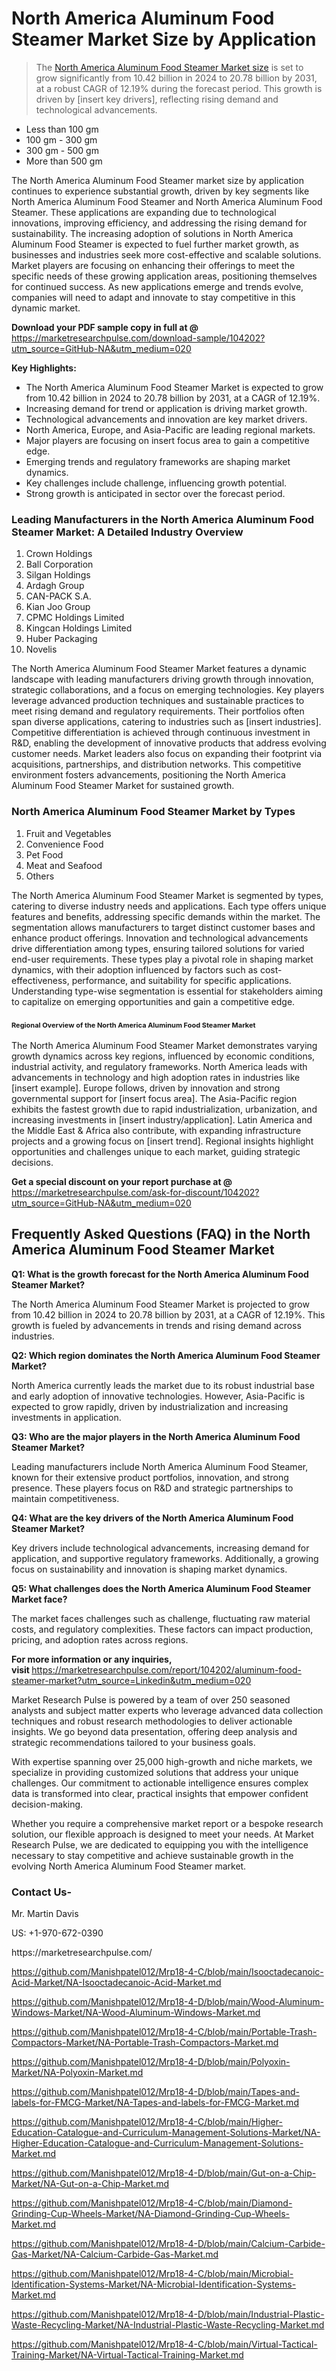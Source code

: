 <h1>North America Aluminum Food Steamer Market&nbsp;Size by Application</h1><blockquote><p>The <a href="https://marketresearchpulse.com/download-sample/104202?utm_source=GitHub-NA&amp;utm_medium=020">North America Aluminum Food Steamer Market size</a> is set to grow significantly from 10.42 billion in 2024 to 20.78 billion by 2031, at a robust CAGR of 12.19% during the forecast period. This growth is driven by [insert key drivers], reflecting rising demand and technological advancements.</p></blockquote><ul><li>Less than 100 gm<li> 100 gm - 300 gm<li> 300 gm - 500 gm<li> More than 500 gm</li></ul><p>The North America Aluminum Food Steamer market size by application continues to experience substantial growth, driven by key segments like North America Aluminum Food Steamer and North America Aluminum Food Steamer. These applications are expanding due to technological innovations, improving efficiency, and addressing the rising demand for sustainability. The increasing adoption of solutions in North America Aluminum Food Steamer is expected to fuel further market growth, as businesses and industries seek more cost-effective and scalable solutions. Market players are focusing on enhancing their offerings to meet the specific needs of these growing application areas, positioning themselves for continued success. As new applications emerge and trends evolve, companies will need to adapt and innovate to stay competitive in this dynamic market.</p><p><strong>Download your PDF sample copy in full at @ </strong><a href="https://marketresearchpulse.com/download-sample/104202?utm_source=GitHub-NA&amp;utm_medium=020">https://marketresearchpulse.com/download-sample/104202?utm_source=GitHub-NA&amp;utm_medium=020</a></p><p><strong>Key Highlights: </strong></p><ul><li>The North America Aluminum Food Steamer Market is expected to grow from 10.42 billion in 2024 to 20.78 billion by 2031, at a CAGR of 12.19%.</li><li>Increasing demand for trend or application is driving market growth.</li><li>Technological advancements and innovation are key market drivers.</li><li>North America, Europe, and Asia-Pacific are leading regional markets.</li><li>Major players are focusing on insert focus area to gain a competitive edge.</li><li>Emerging trends and regulatory frameworks are shaping market dynamics.</li><li>Key challenges include challenge, influencing growth potential.</li><li>Strong growth is anticipated in sector over the forecast period.</li></ul><h3>Leading Manufacturers in the North America Aluminum Food Steamer Market: A Detailed Industry Overview</h3><ol><li>Crown Holdings</li><li>Ball Corporation</li><li>Silgan Holdings</li><li>Ardagh Group</li><li>CAN-PACK S.A.</li><li>Kian Joo Group</li><li>CPMC Holdings Limited</li><li>Kingcan Holdings Limited</li><li>Huber Packaging</li><li>Novelis</li></ol><div class="flex max-w-full flex-col flex-grow"><div class="min-h-8 text-message flex w-full flex-col items-end gap-2 whitespace-normal break-words [.text-message+&amp;]:mt-5" dir="auto" data-message-author-role="assistant" data-message-id="fd8432e4-4910-450d-b182-61b7bfb0a01f" data-message-model-slug="gpt-4o"><div class="flex w-full flex-col gap-1 empty:hidden first:pt-[3px]"><div class="markdown prose w-full break-words dark:prose-invert light"><p>The North America Aluminum Food Steamer Market features a dynamic landscape with leading manufacturers driving growth through innovation, strategic collaborations, and a focus on emerging technologies. Key players leverage advanced production techniques and sustainable practices to meet rising demand and regulatory requirements. Their portfolios often span diverse applications, catering to industries such as [insert industries]. Competitive differentiation is achieved through continuous investment in R&amp;D, enabling the development of innovative products that address evolving customer needs. Market leaders also focus on expanding their footprint via acquisitions, partnerships, and distribution networks. This competitive environment fosters advancements, positioning the North America Aluminum Food Steamer Market for sustained growth.</p></div></div></div></div><h3>North America Aluminum Food Steamer Market by Types</h3><ol><li>Fruit and Vegetables<li> Convenience Food<li> Pet Food<li> Meat and Seafood<li> Others</li></ol><div class="flex max-w-full flex-col flex-grow"><div class="min-h-8 text-message flex w-full flex-col items-end gap-2 whitespace-normal break-words [.text-message+&amp;]:mt-5" dir="auto" data-message-author-role="assistant" data-message-id="084470be-0bb7-4664-bddf-5156b4f41249" data-message-model-slug="gpt-4o-mini"><div class="flex w-full flex-col gap-1 empty:hidden first:pt-[3px]"><div class="markdown prose w-full break-words dark:prose-invert light"><p>The North America Aluminum Food Steamer Market is segmented by types, catering to diverse industry needs and applications. Each type offers unique features and benefits, addressing specific demands within the market. The segmentation allows manufacturers to target distinct customer bases and enhance product offerings. Innovation and technological advancements drive differentiation among types, ensuring tailored solutions for varied end-user requirements. These types play a pivotal role in shaping market dynamics, with their adoption influenced by factors such as cost-effectiveness, performance, and suitability for specific applications. Understanding type-wise segmentation is essential for stakeholders aiming to capitalize on emerging opportunities and gain a competitive edge.</p></div></div></div></div><h3><span style="font-size: 11px;">Regional Overview of the North America Aluminum Food Steamer Market</span></h3><div class="flex max-w-full flex-col flex-grow"><div class="min-h-8 text-message flex w-full flex-col items-end gap-2 whitespace-normal break-words [.text-message+&amp;]:mt-5" dir="auto" data-message-author-role="assistant" data-message-id="e9038762-ce64-4e30-91c9-9bd413514231" data-message-model-slug="gpt-4o-mini"><div class="flex w-full flex-col gap-1 empty:hidden first:pt-[3px]"><div class="markdown prose w-full break-words dark:prose-invert light"><p>The North America Aluminum Food Steamer Market demonstrates varying growth dynamics across key regions, influenced by economic conditions, industrial activity, and regulatory frameworks. North America leads with advancements in technology and high adoption rates in industries like [insert example]. Europe follows, driven by innovation and strong governmental support for [insert focus area]. The Asia-Pacific region exhibits the fastest growth due to rapid industrialization, urbanization, and increasing investments in [insert industry/application]. Latin America and the Middle East &amp; Africa also contribute, with expanding infrastructure projects and a growing focus on [insert trend]. Regional insights highlight opportunities and challenges unique to each market, guiding strategic decisions.</p></div></div></div></div><p><strong>Get a special discount on your report purchase at @ </strong><a href="https://marketresearchpulse.com/ask-for-discount/104202?utm_source=GitHub-NA&amp;utm_medium=020">https://marketresearchpulse.com/ask-for-discount/104202?utm_source=GitHub-NA&amp;utm_medium=020</a></p><h2>Frequently Asked Questions (FAQ) in the North America Aluminum Food Steamer Market</h2><p><strong>Q1: What is the growth forecast for the North America Aluminum Food Steamer Market?</strong></p><p>The North America Aluminum Food Steamer Market is projected to grow from 10.42 billion in 2024 to 20.78 billion by 2031, at a CAGR of 12.19%. This growth is fueled by advancements in trends and rising demand across industries.</p><p><strong>Q2: Which region dominates the North America Aluminum Food Steamer Market?</strong></p><p>North America currently leads the market due to its robust industrial base and early adoption of innovative technologies. However, Asia-Pacific is expected to grow rapidly, driven by industrialization and increasing investments in application.</p><p><strong>Q3: Who are the major players in the North America Aluminum Food Steamer Market?</strong></p><p>Leading manufacturers include North America Aluminum Food Steamer, known for their extensive product portfolios, innovation, and strong presence. These players focus on R&amp;D and strategic partnerships to maintain competitiveness.</p><p><strong>Q4: What are the key drivers of the North America Aluminum Food Steamer Market?</strong></p><p>Key drivers include technological advancements, increasing demand for application, and supportive regulatory frameworks. Additionally, a growing focus on sustainability and innovation is shaping market dynamics.</p><p><strong>Q5: What challenges does the North America Aluminum Food Steamer Market face?</strong></p><p>The market faces challenges such as challenge, fluctuating raw material costs, and regulatory complexities. These factors can impact production, pricing, and adoption rates across regions.</p><p><strong>For more information or any inquiries, visit&nbsp;</strong><a href="https://marketresearchpulse.com/report/104202/aluminum-food-steamer-market?utm_source=Linkedin&utm_medium=020">https://marketresearchpulse.com/report/104202/aluminum-food-steamer-market?utm_source=Linkedin&utm_medium=020</a></p><p>Market Research Pulse is powered by a team of over 250 seasoned analysts and subject matter experts who leverage advanced data collection techniques and robust research methodologies to deliver actionable insights. We go beyond data presentation, offering deep analysis and strategic recommendations tailored to your business goals.</p><p>With expertise spanning over 25,000 high-growth and niche markets, we specialize in providing customized solutions that address your unique challenges. Our commitment to actionable intelligence ensures complex data is transformed into clear, practical insights that empower confident decision-making.</p><p>Whether you require a comprehensive market report or a bespoke research solution, our flexible approach is designed to meet your needs. At Market Research Pulse, we are dedicated to equipping you with the intelligence necessary to stay competitive and achieve sustainable growth in the evolving North America Aluminum Food Steamer market.</p><h3><strong>Contact Us-</strong></h3><p>Mr. Martin Davis</p><p>US: +1-970-672-0390</p><p>https://marketresearchpulse.com/</p><p><a href="https://github.com/Manishpatel012/Mrp18-4-C/blob/main/Isooctadecanoic-Acid-Market/NA-Isooctadecanoic-Acid-Market.md">https://github.com/Manishpatel012/Mrp18-4-C/blob/main/Isooctadecanoic-Acid-Market/NA-Isooctadecanoic-Acid-Market.md</a></p><p><a href="https://github.com/Manishpatel012/Mrp18-4-D/blob/main/Wood-Aluminum-Windows-Market/NA-Wood-Aluminum-Windows-Market.md">https://github.com/Manishpatel012/Mrp18-4-D/blob/main/Wood-Aluminum-Windows-Market/NA-Wood-Aluminum-Windows-Market.md</a></p><p><a href="https://github.com/Manishpatel012/Mrp18-4-C/blob/main/Portable-Trash-Compactors-Market/NA-Portable-Trash-Compactors-Market.md">https://github.com/Manishpatel012/Mrp18-4-C/blob/main/Portable-Trash-Compactors-Market/NA-Portable-Trash-Compactors-Market.md</a></p><p><a href="https://github.com/Manishpatel012/Mrp18-4-D/blob/main/Polyoxin-Market/NA-Polyoxin-Market.md">https://github.com/Manishpatel012/Mrp18-4-D/blob/main/Polyoxin-Market/NA-Polyoxin-Market.md</a></p><p><a href="https://github.com/Manishpatel012/Mrp18-4-D/blob/main/Tapes-and-labels-for-FMCG-Market/NA-Tapes-and-labels-for-FMCG-Market.md">https://github.com/Manishpatel012/Mrp18-4-D/blob/main/Tapes-and-labels-for-FMCG-Market/NA-Tapes-and-labels-for-FMCG-Market.md</a></p><p><a href="https://github.com/Manishpatel012/Mrp18-4-C/blob/main/Higher-Education-Catalogue-and-Curriculum-Management-Solutions-Market/NA-Higher-Education-Catalogue-and-Curriculum-Management-Solutions-Market.md">https://github.com/Manishpatel012/Mrp18-4-C/blob/main/Higher-Education-Catalogue-and-Curriculum-Management-Solutions-Market/NA-Higher-Education-Catalogue-and-Curriculum-Management-Solutions-Market.md</a></p><p><a href="https://github.com/Manishpatel012/Mrp18-4-D/blob/main/Gut-on-a-Chip-Market/NA-Gut-on-a-Chip-Market.md">https://github.com/Manishpatel012/Mrp18-4-D/blob/main/Gut-on-a-Chip-Market/NA-Gut-on-a-Chip-Market.md</a></p><p><a href="https://github.com/Manishpatel012/Mrp18-4-C/blob/main/Diamond-Grinding-Cup-Wheels-Market/NA-Diamond-Grinding-Cup-Wheels-Market.md">https://github.com/Manishpatel012/Mrp18-4-C/blob/main/Diamond-Grinding-Cup-Wheels-Market/NA-Diamond-Grinding-Cup-Wheels-Market.md</a></p><p><a href="https://github.com/Manishpatel012/Mrp18-4-D/blob/main/Calcium-Carbide-Gas-Market/NA-Calcium-Carbide-Gas-Market.md">https://github.com/Manishpatel012/Mrp18-4-D/blob/main/Calcium-Carbide-Gas-Market/NA-Calcium-Carbide-Gas-Market.md</a></p><p><a href="https://github.com/Manishpatel012/Mrp18-4-C/blob/main/Microbial-Identification-Systems-Market/NA-Microbial-Identification-Systems-Market.md">https://github.com/Manishpatel012/Mrp18-4-C/blob/main/Microbial-Identification-Systems-Market/NA-Microbial-Identification-Systems-Market.md</a></p><p><a href="https://github.com/Manishpatel012/Mrp18-4-D/blob/main/Industrial-Plastic-Waste-Recycling-Market/NA-Industrial-Plastic-Waste-Recycling-Market.md">https://github.com/Manishpatel012/Mrp18-4-D/blob/main/Industrial-Plastic-Waste-Recycling-Market/NA-Industrial-Plastic-Waste-Recycling-Market.md</a></p><p><a href="https://github.com/Manishpatel012/Mrp18-4-C/blob/main/Virtual-Tactical-Training-Market/NA-Virtual-Tactical-Training-Market.md">https://github.com/Manishpatel012/Mrp18-4-C/blob/main/Virtual-Tactical-Training-Market/NA-Virtual-Tactical-Training-Market.md</a></p>
